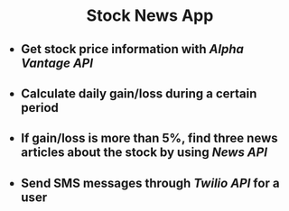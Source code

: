 <h1 align="center">Stock News App</h1>
<ul>
  <h2><li>Get stock price information with <em>Alpha Vantage API</em></li></h2>
  <h2><li>Calculate daily gain/loss during a certain period</li></h2>
  <h2><li>If gain/loss is more than 5%, find three news articles about the stock by using <em>News API</em></li></h2>
  <h2><li>Send SMS messages through <em>Twilio API</em> for a user </li></h2>
</ul>
